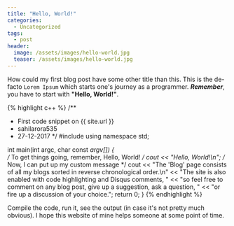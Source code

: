 ```yaml
---
title: "Hello, World!"
categories:
  - Uncategorized
tags:
  - post
header:
  image: /assets/images/hello-world.jpg
  teaser: /assets/images/hello-world.jpg
---
```


How could my first blog post have some other title than this. This is the de-facto `Lorem Ipsum` which starts one\'s journey as a programmer. ***Remember***, you have to start with **\"Hello, World!\"**.


{% highlight c++ %}
/**
 * First code snippet on {{ site.url }}
 * sahilarora535
 * 27-12-2017
 */ 
#include <iostream>
using namespace std;

int main(int argc, char const *argv[])
{	
	/* To get things going, remember, Hello, World! */
	cout << "Hello, World!\n";
	/* Now, I can put up my custom message */
	cout << "The 'Blog' page consists of all my blogs sorted in reverse chronological order.\n"
			 << "The site is also enabled with code highlighting and Disqus comments, "
			 << "so feel free to comment on any blog post, give up a suggestion, ask a question, "
			 << "or fire up a discussion of your choice.";
	return 0;
}
{% endhighlight %}

Compile the code, run it, see the output (in case it\'s not pretty much obvious). 
I hope this website of mine helps someone at some point of time.
